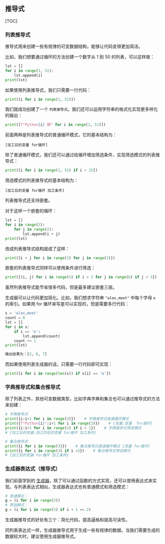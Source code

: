 ## 推导式

[TOC]

### 列表推导式

推导式用来创建一些有规律的可变数据结构，能够让代码变得更加简洁。

比如，我们想要通过循环的方法创建一个数字从 1 到 50 的列表，可以这样做：

```python
lst = []
for i in range(1, 51):
    lst.append(i)
print(lst)
```

如果使用列表推导式，我们只需要一行代码：

```python
print([i for i in range(1, 51)])
```

我们就成功创建了一个 `列表推导式`。我们还可以运用字符串的格式化实现更多样化的输出：

```python
print([f"Python{i} 期" for i in range(1, 51)])
```

前面两种是列表推导式的普通循环模式，它的基本结构为：

```
[加工后的变量 for循环]
```

除了普通循环模式，我们还可以通过给循环增加筛选条件，实现筛选模式的列表推导式：

```python
print([i for i in range(1, 51) if i > 25])
```

筛选模式的列表推导式的基本结构为：

```
[加工后的变量 for循环 加工条件]
```

列表推导式还支持嵌套。

对于这样一个嵌套的循环：

```python
lst = []
for i in range(2):
    for j in range(2):
        lst.append(i + j)
print(lst)
```

改成列表推导式结构就成了这样：

```python
print([i + j for i in range(2) for j in range(2)])
```

嵌套的列表推导式同样可以使用条件进行筛选：

```python
print([(i, j) for i in range(5) if i > 3 for j in range(6) if j < 3])
```

虽然列表推导式能节省很多代码，但是最多建议嵌套三层。

生成器可以让代码更加简化。比如，我们想求字符串 `"alex,meet"` 中每个字母 `e` 的索引。如果用 for 循环来写是可以实现的，但是需要多行代码：

```python
s = 'alex,meet'
count = 0
lst = []
for i in s:
    if i == 'e':
        lst.append(count)
    count += 1
print(lst)

输出结果为：[2, 6, 7]
```

而如果使用列表生成器的话，只需要一行代码即可实现：

```python
print([i for i in range(len(s)) if s[i] == 'e'])
```

### 字典推导式和集合推导式

除了列表之外，其他可变数据类型，比如字典字典和集合也可以通过推导式的方法来创建：

```python
# 字典推导式
print({i:i+1 for i in range(3)})    # 字典推导式普通循环模式
print({f"Python{i}":i+1 for i in range(3)})    # {变量:变量  for循环}
print({i:i+1 for i in range(3) if i > 1})    # 字典推导式筛选模式
# {加工后的变量:加工的后的变量 for循环 加工条件}

# 集合推导式
print({i for i in range(3)})    # 集合推导式普通循环模式 {变量 for循环}
print({i for i in range(3) if i >2})    # 集合推导式筛选模式
# {加工后的变量 for循环 加工条件}
```

### 生成器表达式（推导式）

我们前面学到的 [生成器](iterator-generator.md)，除了可以通过函数的方式实现，还可以使用表达式来实现。与列表表达式相似，生成器表达式也有普通模式和筛选模式：

```python
# 普通模式：
g = (i for i in range(3))
# 筛选模式：
g = (i for i in range(3) if i + 1 == 2)
```

生成器推导式的好处有三个：简化代码，提高逼格和提高可读性。

同列表表达式一样，生成器推导式用于生成一些有规律的数据。当我们需要生成的数据较大时，建议使用生成器推导式。